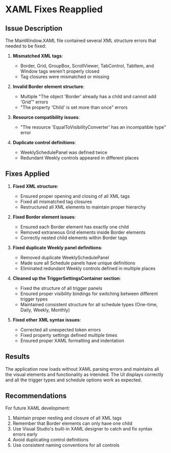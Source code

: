 # XAML Fixes Reapplied

## Issue Description

The MainWindow.XAML file contained several XML structure errors that needed to be fixed:

1. **Mismatched XML tags**:
   - Border, Grid, GroupBox, ScrollViewer, TabControl, TabItem, and Window tags weren't properly closed
   - Tag closures were mismatched or missing

2. **Invalid Border element structure**:
   - Multiple "The object 'Border' already has a child and cannot add 'Grid'" errors
   - "The property 'Child' is set more than once" errors

3. **Resource compatibility issues**:
   - "The resource 'EqualToVisibilityConverter' has an incompatible type" error

4. **Duplicate control definitions**:
   - WeeklySchedulePanel was defined twice
   - Redundant Weekly controls appeared in different places

## Fixes Applied

1. **Fixed XML structure**:
   - Ensured proper opening and closing of all XML tags
   - Fixed all mismatched tag closures
   - Restructured all XML elements to maintain proper hierarchy

2. **Fixed Border element issues**:
   - Ensured each Border element has exactly one child
   - Removed extraneous Grid elements inside Border elements
   - Correctly nested child elements within Border tags

3. **Fixed duplicate Weekly panel definitions**:
   - Removed duplicate WeeklySchedulePanel
   - Made sure all Schedule panels have unique definitions
   - Eliminated redundant Weekly controls defined in multiple places

4. **Cleaned up the TriggerSettingsContainer section**:
   - Fixed the structure of all trigger panels
   - Ensured proper visibility bindings for switching between different trigger types
   - Maintained consistent structure for all schedule types (One-time, Daily, Weekly, Monthly)

5. **Fixed other XML syntax issues**:
   - Corrected all unexpected token errors
   - Fixed property settings defined multiple times
   - Ensured proper XAML formatting and indentation

## Results

The application now loads without XAML parsing errors and maintains all the visual elements and functionality as intended. The UI displays correctly and all the trigger types and schedule options work as expected.

## Recommendations

For future XAML development:

1. Maintain proper nesting and closure of all XML tags
2. Remember that Border elements can only have one child
3. Use Visual Studio's built-in XAML designer to catch and fix syntax errors early
4. Avoid duplicating control definitions
5. Use consistent naming conventions for all controls

